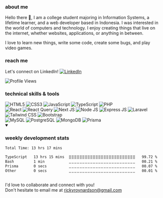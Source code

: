 [linkedin]: https://www.linkedin.com/in/rickyroynardson

### about me

Hello there 👋, I am a college student majoring in Information Systems, a lifetime learner, and a web developer based in Indonesia. I was interested in the world of computers and technology. I enjoy creating things that live on the internet, whether websites, applications, or anything in between.

I love to learn new things, write some code, create some bugs, and play video games.

### reach me

Let's connect on LinkedIn! [<img src="https://img.shields.io/badge/LinkedIn-blue?style=social&logo=linkedin" alt="LinkedIn"/>][linkedin]

<img src="https://api.visitorbadge.io/api/visitors?path=https%3A%2F%2Fgithub.com%2Frickyroynardson%2Frickyroynardson&label=Profile%20Views&countColor=%233178c6&style=flat-square&labelStyle=none" alt="Profile Views"/>

### technical skills & tools

<div>
  <img src="https://img.shields.io/badge/HTML5-E34F26?style=flat-square&logo=html5&logoColor=white" alt="HTML5"/>
  <img src="https://img.shields.io/badge/CSS3-1572B6?style=flat-square&logo=css3&logoColor=white" alt="CSS3"/>
  <img src="https://img.shields.io/badge/JavaScript-323330?style=flat-square&logo=javascript&logoColor=F7DF1E" alt="JavaScript"/>
  <img src="https://img.shields.io/badge/TypeScript-3178C6?style=flat-square&logo=typescript&logoColor=white" alt="TypeScript"/>
  <img src="https://img.shields.io/badge/PHP-777BB4?style=flat-square&logo=php&logoColor=white" alt="PHP"/>
</div>
<div>
  <img src="https://img.shields.io/badge/React-20232A?style=flat-square&logo=react&logoColor=61DAFB" alt="React"/>
  <img src="https://img.shields.io/badge/React Query-FF4154?style=flat-square&logo=reactquery&logoColor=white" alt="React Query"/>
  <img src="https://img.shields.io/badge/Next-black?style=flat-square&logo=next.js&logoColor=white" alt="Next JS"/>
  <img src="https://img.shields.io/badge/Node JS-6DA55F?style=flat-square&logo=node.js&logoColor=white" alt="Node JS"/>
  <img src="https://img.shields.io/badge/Express JS-%23404d59.svg?style=flat-square&logo=express&logoColor=%2361DAFB" alt="Express JS"/>
  <img src="https://img.shields.io/badge/Laravel-FF2D20?style=flat-square&logo=laravel&logoColor=white" alt="Laravel"/>
</div>
<div>
  <img src="https://img.shields.io/badge/Tailwind_CSS-38B2AC?style=flat-square&logo=tailwind-css&logoColor=white" alt="Tailwind CSS"/>
  <img src="https://img.shields.io/badge/Bootstrap-563D7C?style=flat-square&logo=bootstrap&logoColor=white" alt="Bootstrap"/>
</div>
<div>
  <img src="https://img.shields.io/badge/MySQL-005C84?style=flat-square&logo=mysql&logoColor=white" alt="MySQL"/>
  <img src="https://img.shields.io/badge/PostgreSQL-316192?style=flat-square&logo=postgresql&logoColor=white" alt="PostgreSQL"/>
  <img src="https://img.shields.io/badge/MongoDB-4EA94B?style=flat-square&logo=mongodb&logoColor=white" alt="MongoDB"/>
  <img src="https://img.shields.io/badge/Prisma-3982CE?style=flat-square&logo=Prisma&logoColor=white" alt="Prisma"/>
</div>

<details open>
  <summary><h3>weekly development stats</h3></summary>
  <!--START_SECTION:waka-->

```txt
Total Time: 13 hrs 17 mins

TypeScript   13 hrs 15 mins  ⣿⣿⣿⣿⣿⣿⣿⣿⣿⣿⣿⣿⣿⣿⣿⣿⣿⣿⣿⣿⣿⣿⣿⣿⣿   99.72 %
Bash         1 min           ⣀⣀⣀⣀⣀⣀⣀⣀⣀⣀⣀⣀⣀⣀⣀⣀⣀⣀⣀⣀⣀⣀⣀⣀⣀   00.21 %
Prisma       0 secs          ⣀⣀⣀⣀⣀⣀⣀⣀⣀⣀⣀⣀⣀⣀⣀⣀⣀⣀⣀⣀⣀⣀⣀⣀⣀   00.07 %
Other        0 secs          ⣀⣀⣀⣀⣀⣀⣀⣀⣀⣀⣀⣀⣀⣀⣀⣀⣀⣀⣀⣀⣀⣀⣀⣀⣀   00.01 %
```

<!--END_SECTION:waka-->
</details>

##

I'd love to collaborate and connect with you!
<br>Don't hesitate to email me at rickyroynardson@gmail.com
